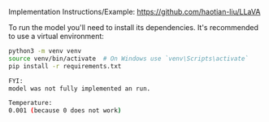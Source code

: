 Implementation Instructions/Example:
https://github.com/haotian-liu/LLaVA

To run the model you'll need to install its dependencies. It's recommended to use a virtual environment:

```bash
python3 -m venv venv
source venv/bin/activate  # On Windows use `venv\Scripts\activate`
pip install -r requirements.txt

FYI: 
model was not fully implemented an run.

Temperature: 
0.001 (because 0 does not work)
